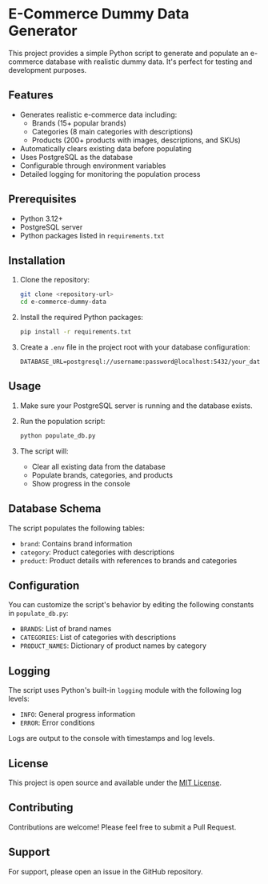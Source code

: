 # E-Commerce Dummy Data Generator

This project provides a simple Python script to generate and populate an e-commerce database with realistic dummy data. It's perfect for testing and development purposes.

## Features

- Generates realistic e-commerce data including:
  - Brands (15+ popular brands)
  - Categories (8 main categories with descriptions)
  - Products (200+ products with images, descriptions, and SKUs)
- Automatically clears existing data before populating
- Uses PostgreSQL as the database
- Configurable through environment variables
- Detailed logging for monitoring the population process

## Prerequisites

- Python 3.12+
- PostgreSQL server
- Python packages listed in `requirements.txt`

## Installation

1. Clone the repository:

   ```bash
   git clone <repository-url>
   cd e-commerce-dummy-data
   ```

2. Install the required Python packages:

   ```bash
   pip install -r requirements.txt
   ```

3. Create a `.env` file in the project root with your database configuration:

   ```env
   DATABASE_URL=postgresql://username:password@localhost:5432/your_database
   ```

## Usage

1. Make sure your PostgreSQL server is running and the database exists.

2. Run the population script:

   ```bash
   python populate_db.py
   ```

3. The script will:
   - Clear all existing data from the database
   - Populate brands, categories, and products
   - Show progress in the console

## Database Schema

The script populates the following tables:

- `brand`: Contains brand information
- `category`: Product categories with descriptions
- `product`: Product details with references to brands and categories

## Configuration

You can customize the script's behavior by editing the following constants in `populate_db.py`:

- `BRANDS`: List of brand names
- `CATEGORIES`: List of categories with descriptions
- `PRODUCT_NAMES`: Dictionary of product names by category

## Logging

The script uses Python's built-in `logging` module with the following log levels:

- `INFO`: General progress information
- `ERROR`: Error conditions

Logs are output to the console with timestamps and log levels.

## License

This project is open source and available under the [MIT License](LICENSE).

## Contributing

Contributions are welcome! Please feel free to submit a Pull Request.

## Support

For support, please open an issue in the GitHub repository.
